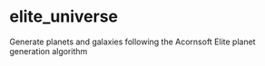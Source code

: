 # elite_universe
Generate planets and galaxies following the Acornsoft Elite planet generation algorithm
